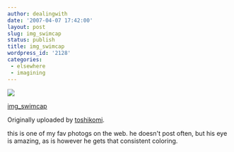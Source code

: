 ```yaml
---
author: dealingwith
date: '2007-04-07 17:42:00'
layout: post
slug: img_swimcap
status: publish
title: img_swimcap
wordpress_id: '2128'
categories:
 - elsewhere
 - imagining
---
```


[![][1]][2]

[img_swimcap][3]

Originally uploaded by [toshikomi][4].

this is one of my fav photogs on the web. he doesn't post often, but his eye
is amazing, as is however he gets that consistent coloring.

   [1]: http://farm1.static.flickr.com/243/449223688_2cb70cbf6c_m.jpg

   [2]: http://www.flickr.com/photos/toshikomi/449223688/ (photo sharing)

   [3]: http://www.flickr.com/photos/toshikomi/449223688/

   [4]: http://www.flickr.com/people/toshikomi/

